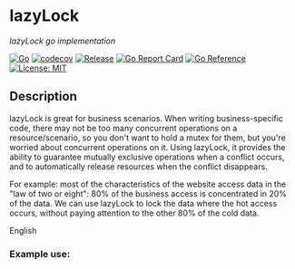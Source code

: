 # lazyLock

*lazyLock go implementation*

[![Go](https://github.com/me-cs/lazyLock/workflows/Go/badge.svg?branch=main)](https://github.com/me-cs/lazyLock/actions)
[![codecov](https://codecov.io/gh/me-cs/lazyLock/branch/main/graph/badge.svg)](https://codecov.io/gh/me-cs/lazyLock)
[![Release](https://img.shields.io/github/v/release/me-cs/lazyLock.svg?style=flat-square)](https://github.com/me-cs/lazyLock)
[![Go Report Card](https://goreportcard.com/badge/github.com/me-cs/lazyLock)](https://goreportcard.com/report/github.com/me-cs/lazyLock)
[![Go Reference](https://pkg.go.dev/badge/github.com/me-cs/lazyLock.svg)](https://pkg.go.dev/github.com/me-cs/lazyLock)
[![License: MIT](https://img.shields.io/badge/License-MIT-yellow.svg)](https://opensource.org/licenses/MIT)

## Description
lazyLock is great for business scenarios. When writing business-specific code,
there may not be too many concurrent operations on a resource/scenario,
so you don't want to hold a mutex for them, but you're worried about concurrent operations on it. 
Using lazyLock, it provides the ability to guarantee mutually exclusive operations when a conflict occurs,
and to automatically release resources when the conflict disappears.

For example: most of the characteristics of the website access data in the "law of two or eight": 
80% of the business access is concentrated in 20% of the data. 
We can use lazyLock to lock the data where the hot access occurs, 
without paying attention to the other 80% of the cold data.

English 

### Example use: